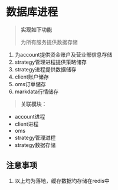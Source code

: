 # 数据库进程 #	

> **实现如下功能**
> 
> 为所有服务提供数据存储
1. 为account提供资金账户及营业部信息存储
2. strategy管理进程提供策略储存
3. strategy进程提供数据储存
4. client账户储存
5. oms订单储存
6. markdata行情储存

> **关联模块：**
- account进程
- client进程
- oms
- strategy管理进程
- strategy数据存储

## 注意事项 ##
1. 以上均为落地，缓存数据均存储在redis中
